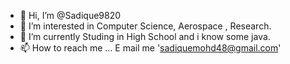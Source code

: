 - 👋 Hi, I’m @Sadique9820
- 👀 I’m interested in Computer Science, Aerospace , Research.
- 🌱 I’m currently Studing in High School and i know some java.
- 📫 How to reach me ... E mail me 'sadiquemohd48@gmail.com'

<!---
Sadique9820/Sadique9820 is a ✨ special ✨ repository because its `README.md` (this file) appears on your GitHub profile.
You can click the Preview link to take a look at your changes.
--->
